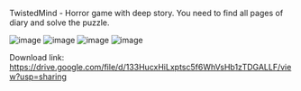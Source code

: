 TwistedMind - Horror game with deep story.
You need to find all pages of diary and solve the puzzle.

![image](https://user-images.githubusercontent.com/33381196/122674435-72d91280-d1d5-11eb-8499-695788908cab.png)
![image](https://user-images.githubusercontent.com/33381196/122674445-85ebe280-d1d5-11eb-8476-4a4b069270f9.png)
![image](https://user-images.githubusercontent.com/33381196/122674466-a74cce80-d1d5-11eb-8259-a2306d67ca6f.png)
![image](https://user-images.githubusercontent.com/33381196/122674538-eda22d80-d1d5-11eb-936f-42eeb9b6285c.png)


Download link: https://drive.google.com/file/d/133HucxHiLxptsc5f6WhVsHb1zTDGALLF/view?usp=sharing
